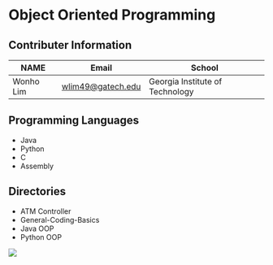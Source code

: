 # Object Oriented Programming 

## Contributer Information
<!-- Tables -->
| NAME      | Email                |School                           |
| --------- | -------------------- |---------------------------------|
| Wonho Lim | wlim49@gatech.edu    | Georgia Institute of Technology |

## Programming Languages
* Java 
* Python
* C
* Assembly

## Directories
* ATM Controller
* General-Coding-Basics
* Java OOP
* Python OOP

![](https://www.itprotoday.com/sites/itprotoday.com/files/programming.jpg)
